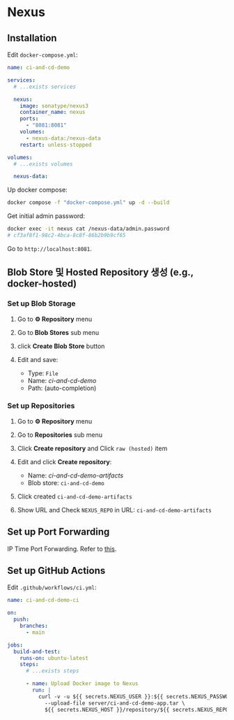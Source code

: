 # Nexus

## Installation

Edit `docker-compose.yml`:

```yaml
name: ci-and-cd-demo

services:
  # ...exists services

  nexus:
    image: sonatype/nexus3
    container_name: nexus
    ports:
      - "8081:8081"
    volumes:
      - nexus-data:/nexus-data
    restart: unless-stopped

volumes:
  # ...exists volumes

  nexus-data:
```

Up docker compose:

```bash
docker compose -f "docker-compose.yml" up -d --build
```

Get initial admin password:

```bash
docker exec -it nexus cat /nexus-data/admin.password
# cf3af8f1-98c2-4bca-8c8f-86b2b9b9cf65
```

Go to `http://localhost:8081`.

## Blob Store 및 Hosted Repository 생성 (e.g., docker-hosted)

### Set up Blob Storage

1. Go to **⚙️ Repository** menu

2. Go to **Blob Stores** sub menu

3. click **Create Blob Store** button

4. Edit and save:

   - Type: `File`
   - Name: _ci-and-cd-demo_
   - Path: (auto-completion)

### Set up Repositories

1. Go to **⚙️ Repository** menu

2. Go to **Repositories** sub menu

3. Click **Create repository** and Click `raw (hosted)` item

4. Edit and click **Create repository**:

   - Name: _ci-and-cd-demo-artifacts_
   - Blob store: `ci-and-cd-demo`

5. Click created `ci-and-cd-demo-artifacts`

6. Show URL and Check `NEXUS_REPO` in URL:
   `ci-and-cd-demo-artifacts`

## Set up Port Forwarding

IP Time Port Forwarding. Refer to [this](./port_forwarding.md).

## Set up GitHub Actions

Edit `.github/workflows/ci.yml`:

```yml
name: ci-and-cd-demo-ci

on:
  push:
    branches:
      - main

jobs:
  build-and-test:
    runs-on: ubuntu-latest
    steps:
      # ...exists steps

      - name: Upload Docker image to Nexus
        run: |
          curl -v -u ${{ secrets.NEXUS_USER }}:${{ secrets.NEXUS_PASSWORD }} \
            --upload-file server/ci-and-cd-demo-app.tar \
            ${{ secrets.NEXUS_HOST }}/repository/${{ secrets.NEXUS_REPO }}/ci-and-cd-demo-app.tar
```
